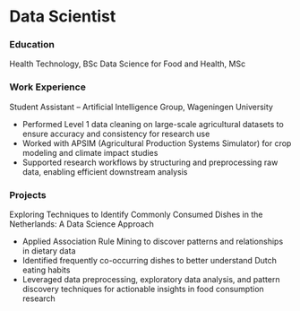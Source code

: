 # Data Scientist

### Education
Health Technology, BSc
Data Science for Food and Health, MSc

### Work Experience
Student Assistant – Artificial Intelligence Group, Wageningen University
- Performed Level 1 data cleaning on large-scale agricultural datasets to ensure accuracy and consistency for research use
- Worked with APSIM (Agricultural Production Systems Simulator) for crop modeling and climate impact studies
- Supported research workflows by structuring and preprocessing raw data, enabling efficient downstream analysis

### Projects
Exploring Techniques to Identify Commonly Consumed Dishes in the Netherlands: A Data Science Approach
- Applied Association Rule Mining to discover patterns and relationships in dietary data
- Identified frequently co-occurring dishes to better understand Dutch eating habits
- Leveraged data preprocessing, exploratory data analysis, and pattern discovery techniques for actionable insights in food consumption research
